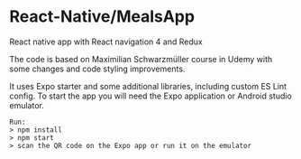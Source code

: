 # React-Native/MealsApp

React native app with React navigation 4 and Redux

The code is based on Maximilian Schwarzmüller course in Udemy with some changes and code styling improvements.

It uses Expo starter and some additional libraries, including custom ES Lint config.
To start the app you will need the Expo application or Android studio emulator.

```
Run:
> npm install
> npm start
> scan the QR code on the Expo app or run it on the emulator
```

